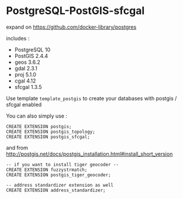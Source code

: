 # PostgreSQL-PostGIS-sfcgal

expand on https://github.com/docker-library/postgres

includes :

* PostgreSQL 10
* PostGIS 2.4.4
* geos 3.6.2
* gdal 2.3.1
* proj 5.1.0
* cgal 4.12
* sfcgal 1.3.5

Use template `template_postgis` to create your databases with postgis / sfcgal enabled

You can also simply use : 
```
CREATE EXTENSION postgis;
CREATE EXTENSION postgis_topology;
CREATE EXTENSION postgis_sfcgal;
```

and from http://postgis.net/docs/postgis_installation.html#install_short_version
```
-- if you want to install tiger geocoder --
CREATE EXTENSION fuzzystrmatch;
CREATE EXTENSION postgis_tiger_geocoder;

-- address standardizer extension as well
CREATE EXTENSION address_standardizer;
```
